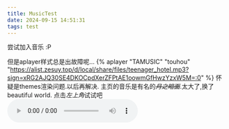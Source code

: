 ```yaml
---
title: MusicTest
date: 2024-09-15 14:51:31
tags: test
---
```

尝试加入音乐 :P
<!--more-->
但是aplayer样式总是出故障呢...
{% aplayer "TAMUSIC" "touhou" "https://alist.zesuy.top/d/local/share/files/teenager_hotel.mp3?sign=xRG2AJQ30SE4DKOCpdXerZFPtAE1oowmGfHwzYzxW5M=:0" %}
怀疑是themes渲染问题.以后再解决.
主页的音乐是有名的~~*月之暗面*~~.太大了,换了beautiful world.
点击*左上角*试试吧
<audio src="https://alist.zesuy.top/d/local/share/files/teenager_hotel.mp3?sign=xRG2AJQ30SE4DKOCpdXerZFPtAE1oowmGfHwzYzxW5M=:0" controls="controls" preload="auto" autoplay="autoplay" loop="loop" >
</audio>